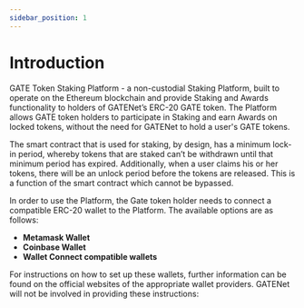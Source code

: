 ```yaml
---
sidebar_position: 1
---
```


# Introduction

GATE Token Staking Platform - a non-custodial Staking Platform, built to operate on the Ethereum blockchain and provide Staking and Awards functionality to holders of GATENet’s ERC-20 GATE token. The Platform allows GATE token holders to participate in Staking and earn Awards on locked tokens, without the need for GATENet to hold a user's GATE tokens.

The smart contract that is used for staking, by design, has a minimum lock-in period, whereby tokens that are staked can’t be withdrawn until that minimum period has expired. Additionally, when a user claims his or her tokens, there will be an unlock period before the tokens are released.  This is  a function of the smart contract which  cannot be bypassed.

In order to use the Platform, the Gate token holder needs to connect a compatible ERC-20 wallet to the Platform. The available options are as follows:

* **Metamask Wallet**
* **Coinbase Wallet**
* **Wallet Connect compatible wallets**

For instructions on how to set up these wallets, further information can be found on the official websites of the appropriate wallet providers. GATENet will not be involved in providing these instructions: